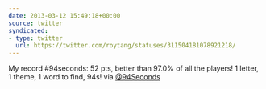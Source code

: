 ```yaml
---
date: 2013-03-12 15:49:18+00:00
source: twitter
syndicated:
- type: twitter
  url: https://twitter.com/roytang/statuses/311504181078921218/
---
```


My record #94seconds: 52 pts, better than 97.0% of all the players! 1 letter, 1 theme, 1 word to find, 94s! via [@94Seconds](https://twitter.com/94Seconds/)